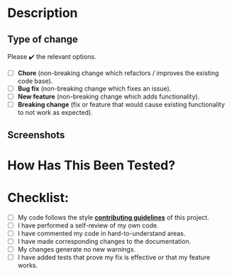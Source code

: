 # Description

<!---
Include a summary of the changes, which issue is fixed and, relevant motivation and context

‼️ List any dependencies that are required for this change. ‼️
-->

## Type of change

Please ✔️ the relevant options.

- [ ] **Chore** (non-breaking change which refactors / improves the existing code base).
- [ ] **Bug fix** (non-breaking change which fixes an issue).
- [ ] **New feature** (non-breaking change which adds functionality).
- [ ] **Breaking change** (fix or feature that would cause existing functionality to not work as expected).

## Screenshots

<!--- if appropriate, otherwise the section can be removed -->

# How Has This Been Tested?

<!---
Please describe the tests that you ran to verify your changes.
If needed, provide instructions so we can reproduce (i.e. test configuration).
-->

# Checklist:

- [ ] My code follows the style [**contributing guidelines**][contributing_file] of this project.
- [ ] I have performed a self-review of my own code.
- [ ] I have commented my code in hard-to-understand areas.
- [ ] I have made corresponding changes to the documentation.
- [ ] My changes generate no new warnings.
- [ ] I have added tests that prove my fix is effective or that my feature works.

[contributing_file]: https://github.com/fewlinesco/connect-account/blob/master/README.adoc
